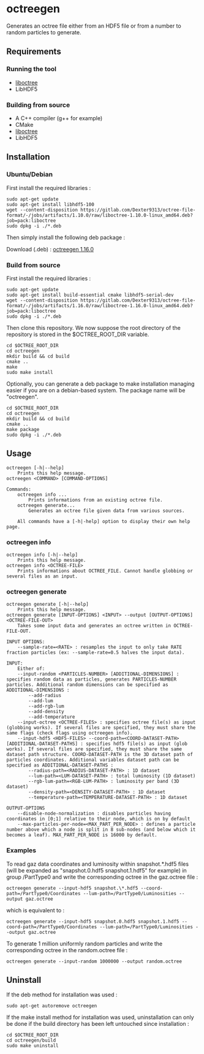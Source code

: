 # octreegen

Generates an octree file either from an HDF5 file or from a number to random particles to generate.

## Requirements

### Running the tool

* [liboctree](https://gitlab.com/Dexter9313/octree-file-format/blob/master/liboctree/)
* LibHDF5

### Building from source

* A C++ compiler (g++ for example)
* CMake
* [liboctree](https://gitlab.com/Dexter9313/octree-file-format/blob/master/liboctree/)
* LibHDF5

## Installation

### Ubuntu/Debian

First install the required libraries :

	sudo apt-get update
	sudo apt-get install libhdf5-100
	wget --content-disposition https://gitlab.com/Dexter9313/octree-file-format/-/jobs/artifacts/1.10.0/raw/liboctree-1.10.0-linux_amd64.deb?job=pack:liboctree
	sudo dpkg -i ./*.deb

Then simply install the following deb package :

Download (.deb) : [octreegen 1.16.0](https://gitlab.com/Dexter9313/octree-file-format/-/jobs/artifacts/1.16.0/raw/octreegen-1.16.0-linux_amd64.deb?job=pack:octreegen)

### Build from source

First install the required libraries :

	sudo apt-get update
	sudo apt-get install build-essential cmake libhdf5-serial-dev
	wget --content-disposition https://gitlab.com/Dexter9313/octree-file-format/-/jobs/artifacts/1.16.0/raw/liboctree-1.16.0-linux_amd64.deb?job=pack:liboctree
	sudo dpkg -i ./*.deb

Then clone this repository. We now suppose the root directory of the repository is stored in the $OCTREE_ROOT_DIR variable.

	cd $OCTREE_ROOT_DIR
	cd octreegen
	mkdir build && cd build
	cmake ..
	make
	sudo make install

Optionally, you can generate a deb package to make installation managing easier if you are on a debian-based system. The package name will be "octreegen".

	cd $OCTREE_ROOT_DIR
	cd octreegen
	mkdir build && cd build
	cmake ..
	make package
	sudo dpkg -i ./*.deb

## Usage

	octreegen [-h|--help]
		Prints this help message.
	octreegen <COMMAND> [COMMAND-OPTIONS]

	Commands:
		octreegen info ...
			Prints informations from an existing octree file.
		octreegen generate...
			Generates an octree file given data from various sources.

		All commands have a [-h|-help] option to display their own help page.

### octreegen info

	octreegen info [-h|--help]
		Prints this help message.
	octreegen info <OCTREE-FILE>
		Prints informations about OCTREE_FILE. Cannot handle globbing or several files as an input.

### octreegen generate

	octreegen generate [-h|--help]
		Prints this help message.
	octreegen generate [INPUT-OPTIONS] <INPUT> --output [OUTPUT-OPTIONS] <OCTREE-FILE-OUT>
		Takes some input data and generates an octree written in OCTREE-FILE-OUT.

	INPUT OPTIONS:
		--sample-rate=<RATE> : resamples the input to only take RATE fraction particles (ex: --sample-rate=0.5 halves the input data).

	INPUT:
		Either of:
		--input-random <PARTICLES-NUMBER> [ADDITIONAL-DIMENSIONS] : specifies random data as particles, generates PARTICLES-NUMBER particles. Additional random dimensions can be specified as ADDITIONAL-DIMENSIONS :
			--add-radius
			--add-lum
			--add-rgb-lum
			--add-density
			--add-temperature
		--input-octree <OCTREE-FILES> : specifies octree file(s) as input (globbing works). If several files are specified, they must share the same flags (check flags using octreegen info).
		--input-hdf5 <HDF5-FILES> --coord-path=<COORD-DATASET-PATH> [ADDITIONAL-DATASET-PATHS] : specifies hdf5 file(s) as input (glob works). If several files are specified, they must share the same dataset path structure. COORD-DATASET-PATH is the 3D dataset path of particles coordinates. Additional variables dataset path can be specified as ADDITIONAL-DATASET-PATHS :
			--radius-path=<RADIUS-DATASET-PATH> : 1D dataset
			--lum-path=<LUM-DATASET-PATH> : total luminosity (1D dataset)
			--rgb-lum-path=<RGB-LUM-PATH> : luminosity per band (3D dataset)
			--density-path=<DENSITY-DATASET-PATH> : 1D dataset
			--temperature-path=<TEMPERATURE-DATASET-PATH> : 1D dataset

	OUTPUT-OPTIONS
		--disable-node-normalization : disables particles having coordinates in [0;1] relative to their node, which is on by default
		--max-particles-per-node=<MAX_PART_PER_NODE> : defines a particle number above which a node is split in 8 sub-nodes (and below which it becomes a leaf). MAX_PART_PER_NODE is 16000 by default.

### Examples

To read gaz data coordinates and luminosity within snapshot.\*.hdf5 files (will be expanded as "snapshot.0.hdf5 snapshot.1.hdf5" for example) in group /PartType0 and write the corresponding octree in the gaz.octree file :

	octreegen generate --input-hdf5 snapshot.\*.hdf5 --coord-path=/PartType0/Coordinates --lum-path=/PartType0/Luminosities --output gaz.octree

which is equivalent to :

	octreegen generate --input-hdf5 snapshot.0.hdf5 snapshot.1.hdf5 --coord-path=/PartType0/Coordinates --lum-path=/PartType0/Luminosities --output gaz.octree

To generate 1 million uniformly random particles and write the corresponding octree in the random.octree file :

	octreegen generate --input-random 1000000 --output random.octree

## Uninstall

If the deb method for installation was used :

	sudo apt-get autoremove octreegen

If the make install method for installation was used, uninstallation can only be done if the build directory has been left untouched since installation :

	cd $OCTREE_ROOT_DIR
	cd octreegen/build
	sudo make uninstall
